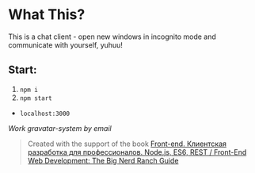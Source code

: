 # What This?

This is a chat client - open new windows in incognito mode and communicate with yourself, yuhuu!

## Start:

1. `npm i`
2. `npm start`
- `localhost:3000`

*Work gravatar-system by email*

>Сreated with the support of the book [Front-end. Клиентская разработка для профессионалов. Node.js, ES6, REST / Front-End Web Development: The Big Nerd Ranch Guide](https://www.ozon.ru/context/detail/id/140807793/)
